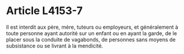 # Article L4153-7

Il est interdit aux père, mère, tuteurs ou employeurs, et généralement à toute personne ayant autorité sur un enfant ou en ayant la garde, de le placer sous la conduite de vagabonds, de personnes sans moyens de subsistance ou se livrant à la mendicité.
